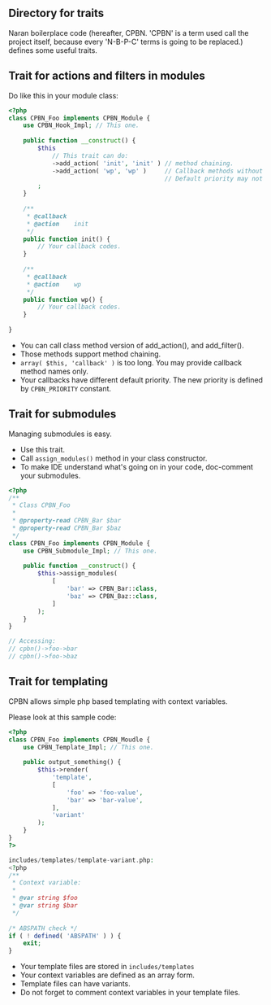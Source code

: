 Directory for traits
--------------------
Naran boilerplace code (hereafter, CPBN. 'CPBN' is a term used call the project itself, because every 'N-B-P-C' terms is
going to be replaced.) defines some useful traits.

## Trait for actions and filters in modules
Do like this in your module class:
```php
<?php
class CPBN_Foo implements CPBN_Module {
    use CPBN_Hook_Impl; // This one.
    
    public function __construct() {
        $this
            // This trait can do:
            ->add_action( 'init', 'init' ) // method chaining.
            ->add_action( 'wp', 'wp' )     // Callback methods without arrays.
                                           // Default priority may not be 10. See CPBN_PRIORITY.
        ;
    }
    
    /**
     * @callback
     * @action    init
     */
    public function init() {
        // Your callback codes.
    }
    
    /**
     * @callback
     * @action    wp
     */
    public function wp() {
        // Your callback codes.
    }
    
}
```

* You can call class method version of add_action(), and add_filter().
* Those methods support method chaining.
* `array( $this, 'callback' )` is too long. You may provide callback method names only. 
* Your callbacks have different default priority. The new priority is defined by `CPBN_PRIORITY` constant.




## Trait for submodules
Managing submodules is easy.

* Use this trait.
* Call `assign_modules()` method in your class constructor.
* To make IDE understand what's going on in your code, doc-comment your submodules. 

```php
<?php
/**
 * Class CPBN_Foo
 * 
 * @property-read CPBN_Bar $bar 
 * @property-read CPBN_Bar $baz 
 */
class CPBN_Foo implements CPBN_Module {
    use CPBN_Submodule_Impl; // This one.
    
    public function __construct() {
        $this->assign_modules(
            [
                'bar' => CPBN_Bar::class,
                'baz' => CPBN_Baz::class,
            ]       
        );
    }
}

// Accessing:
// cpbn()->foo->bar
// cpbn()->foo->baz
```



## Trait for templating
CPBN allows simple php based templating with context variables.

Please look at this sample code:
```php
<?php
class CPBN_Foo implements CPBN_Moudle {
    use CPBN_Template_Impl; // This one.
    
    public output_something() {
        $this->render( 
            'template',
            [
                'foo' => 'foo-value',
                'bar' => 'bar-value',
            ],
            'variant'
        );
    }
}
?>

includes/templates/template-variant.php:
<?php
/**
 * Context variable:
 * 
 * @var string $foo
 * @var string $bar                
 */
 
/* ABSPATH check */ 
if ( ! defined( 'ABSPATH' ) ) {
    exit;
}
```

* Your template files are stored in `includes/templates`
* Your context variables are defined as an array form.
* Template files can have variants.
* Do not forget to comment context variables in your template files.